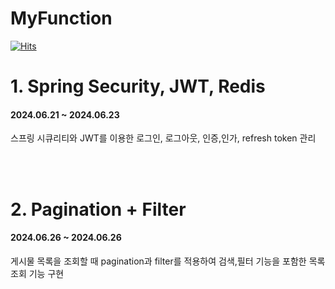 # MyFunction
[![Hits](https://hits.seeyoufarm.com/api/count/incr/badge.svg?url=https%3A%2F%2Fgithub.com%2Fdaersh%2FMyFunction&count_bg=%2379C83D&title_bg=%23555555&icon=&icon_color=%23E7E7E7&title=hits&edge_flat=false)](https://hits.seeyoufarm.com)

# 1. Spring Security, JWT, Redis
#### 2024.06.21 ~ 2024.06.23
스프링 시큐리티와 JWT를 이용한 로그인, 로그아웃, 인증,인가, refresh token 관리

<br>
<br>

# 2. Pagination + Filter
#### 2024.06.26 ~ 2024.06.26
게시물 목록을 조회할 때 pagination과 filter를 적용하여 검색,필터 기능을 포함한 목록 조회 기능 구현
